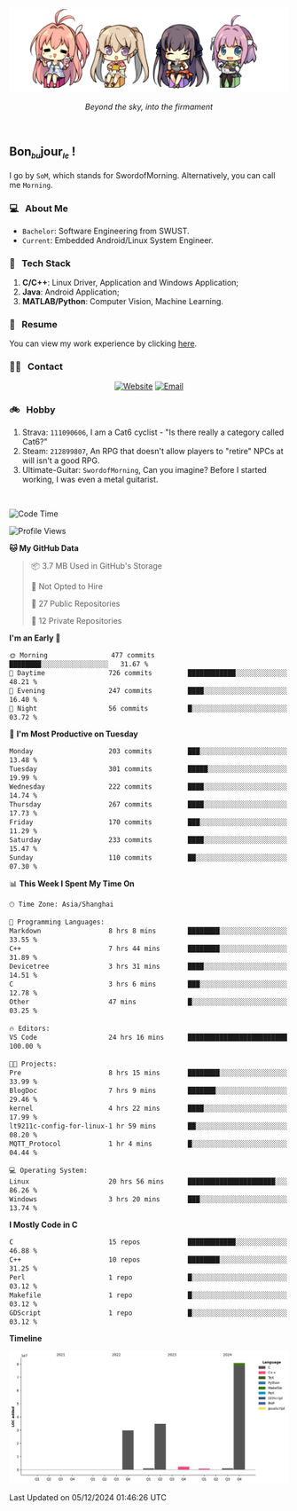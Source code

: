 <img src="./pic/Aokana.png">
<p align="center"><em>Beyond the sky, into the firmament</em></p>

<br/>

## Bon<sub><em><font size=2>bu</font></em></sub>jour<sub><em><font size=2>le</font></em></sub> !

I go by `SoM`, which stands for SwordofMorning. Alternatively, you can call me `Morning`.

### 💻 &nbsp; About Me

- `Bachelor`: Software Engineering from SWUST.
- `Current`: Embedded Android/Linux System Engineer.

### 🔧 &nbsp; Tech Stack

1. **C/C++**: Linux Driver, Application and Windows Application;
2. **Java**: Android Application;
3. **MATLAB/Python**: Computer Vision, Machine Learning.

### 📝 &nbsp; Resume

You can view my work experience by clicking <a href="https://swordofmorning.com/index.php/contact/">here</a>.

### 🤝🏻 &nbsp; Contact

<p align="center">
<a href="https://swordofmorning.com/"><img alt="Website" src="https://img.shields.io/badge/Website-swordofmorning.com-blue?style=flat-square&logo=google-chrome"></a>
<a href="mailto:master@xiaojintao.email
"><img alt="Email" src="https://img.shields.io/badge/Email-master@xiaojintao.email-blue?style=flat-square&logo=gmail"></a>
</p>

### 🚲 &nbsp; Hobby

1. Strava: `111090606`, I am a Cat6 cyclist - "Is there really a category called Cat6?"
2. Steam: `212899807`, An RPG that doesn't allow players to "retire" NPCs at will isn't a good RPG.
3. Ultimate-Guitar: `SwordofMorning`, Can you imagine? Before I started working, I was even a metal guitarist.

<br/>

<!--START_SECTION:waka-->
![Code Time](http://img.shields.io/badge/Code%20Time-425%20hrs%2024%20mins-blue)

![Profile Views](http://img.shields.io/badge/Profile%20Views-0-blue)

**🐱 My GitHub Data** 

> 📦 3.7 MB Used in GitHub's Storage 
 > 
> 🚫 Not Opted to Hire
 > 
> 📜 27 Public Repositories 
 > 
> 🔑 12 Private Repositories 
 > 
**I'm an Early 🐤** 

```text
🌞 Morning                477 commits         ████████░░░░░░░░░░░░░░░░░   31.67 % 
🌆 Daytime                726 commits         ████████████░░░░░░░░░░░░░   48.21 % 
🌃 Evening                247 commits         ████░░░░░░░░░░░░░░░░░░░░░   16.40 % 
🌙 Night                  56 commits          █░░░░░░░░░░░░░░░░░░░░░░░░   03.72 % 
```
📅 **I'm Most Productive on Tuesday** 

```text
Monday                   203 commits         ███░░░░░░░░░░░░░░░░░░░░░░   13.48 % 
Tuesday                  301 commits         █████░░░░░░░░░░░░░░░░░░░░   19.99 % 
Wednesday                222 commits         ████░░░░░░░░░░░░░░░░░░░░░   14.74 % 
Thursday                 267 commits         ████░░░░░░░░░░░░░░░░░░░░░   17.73 % 
Friday                   170 commits         ███░░░░░░░░░░░░░░░░░░░░░░   11.29 % 
Saturday                 233 commits         ████░░░░░░░░░░░░░░░░░░░░░   15.47 % 
Sunday                   110 commits         ██░░░░░░░░░░░░░░░░░░░░░░░   07.30 % 
```


📊 **This Week I Spent My Time On** 

```text
🕑︎ Time Zone: Asia/Shanghai

💬 Programming Languages: 
Markdown                 8 hrs 8 mins        ████████░░░░░░░░░░░░░░░░░   33.55 % 
C++                      7 hrs 44 mins       ████████░░░░░░░░░░░░░░░░░   31.89 % 
Devicetree               3 hrs 31 mins       ████░░░░░░░░░░░░░░░░░░░░░   14.51 % 
C                        3 hrs 6 mins        ███░░░░░░░░░░░░░░░░░░░░░░   12.78 % 
Other                    47 mins             █░░░░░░░░░░░░░░░░░░░░░░░░   03.25 % 

🔥 Editors: 
VS Code                  24 hrs 16 mins      █████████████████████████   100.00 % 

🐱‍💻 Projects: 
Pre                      8 hrs 15 mins       ████████░░░░░░░░░░░░░░░░░   33.99 % 
BlogDoc                  7 hrs 9 mins        ███████░░░░░░░░░░░░░░░░░░   29.46 % 
kernel                   4 hrs 22 mins       ████░░░░░░░░░░░░░░░░░░░░░   17.99 % 
lt9211c-config-for-linux-1 hr 59 mins        ██░░░░░░░░░░░░░░░░░░░░░░░   08.20 % 
MQTT_Protocol            1 hr 4 mins         █░░░░░░░░░░░░░░░░░░░░░░░░   04.44 % 

💻 Operating System: 
Linux                    20 hrs 56 mins      ██████████████████████░░░   86.26 % 
Windows                  3 hrs 20 mins       ███░░░░░░░░░░░░░░░░░░░░░░   13.74 % 
```

**I Mostly Code in C** 

```text
C                        15 repos            ████████████░░░░░░░░░░░░░   46.88 % 
C++                      10 repos            ████████░░░░░░░░░░░░░░░░░   31.25 % 
Perl                     1 repo              █░░░░░░░░░░░░░░░░░░░░░░░░   03.12 % 
Makefile                 1 repo              █░░░░░░░░░░░░░░░░░░░░░░░░   03.12 % 
GDScript                 1 repo              █░░░░░░░░░░░░░░░░░░░░░░░░   03.12 % 
```



**Timeline**

![Lines of Code chart](https://raw.githubusercontent.com/SwordofMorning/SwordofMorning/main/assets/bar_graph.png)


 Last Updated on 05/12/2024 01:46:26 UTC
<!--END_SECTION:waka-->
